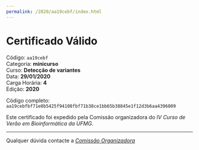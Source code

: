 ```yaml
---
permalink: /2020/aa19cebf/index.html
---
```


# Certificado Válido

Código: `aa19cebf`<br>
Categoria: **minicurso**<br>
Curso: **Detecção de variantes**<br>
Data: **29/01/2020**<br>
Carga Horária: **4**<br>
Edição: **2020**<br>


Código completo: `aa19cebfbf71e0b5425f94108fbf71b38ce1bb65b38845e1f12d3b6aa4396009`


Este certificado foi expedido pela Comissão organizadora do *IV Curso de Verão em Bioinformática da UFMG*.

----

Qualquer dúvida contacte a [_Comissão Organizadora_](<mailto:cursobioinfoufmg@gmail.com$subject=[Certificados]>)


